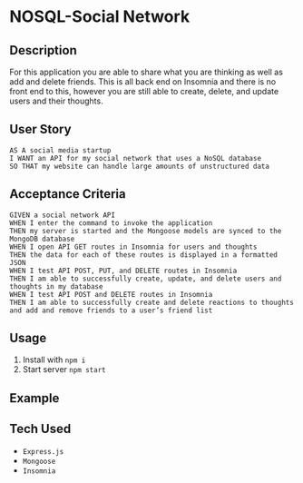 # NOSQL-Social Network

## Description
For this application you are able to share what you are thinking as well as add and delete friends. This is all back end on Insomnia and there is no front end to this, however you are still able to create, delete, and update users and their thoughts. 
## User Story
```
AS A social media startup
I WANT an API for my social network that uses a NoSQL database
SO THAT my website can handle large amounts of unstructured data
```
## Acceptance Criteria
```
GIVEN a social network API
WHEN I enter the command to invoke the application
THEN my server is started and the Mongoose models are synced to the MongoDB database
WHEN I open API GET routes in Insomnia for users and thoughts
THEN the data for each of these routes is displayed in a formatted JSON
WHEN I test API POST, PUT, and DELETE routes in Insomnia
THEN I am able to successfully create, update, and delete users and thoughts in my database
WHEN I test API POST and DELETE routes in Insomnia
THEN I am able to successfully create and delete reactions to thoughts and add and remove friends to a user’s friend list
```
## Usage
1. Install with `npm i`
2. Start server `npm start`

## Example

## Tech Used
- `Express.js`
- `Mongoose`
- `Insomnia`
